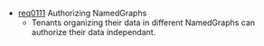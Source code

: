 * [req0111](https://github.com/DomainDrivenArchitecture/ddaRequirement/blob/master/en/requirements/req0111.md) Authorizing NamedGraphs
  * Tenants organizing their data in different NamedGraphs can authorize their data independant. 